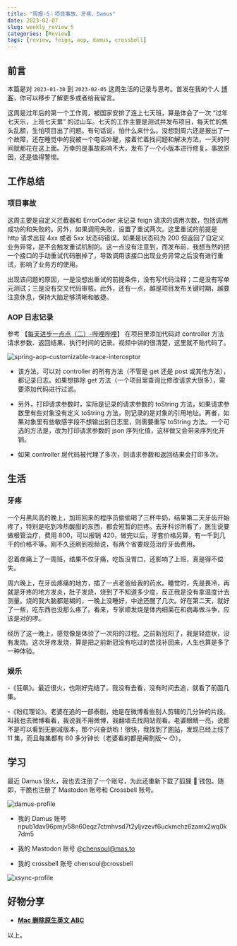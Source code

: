 ```yaml
---
title: "周报-5｜项目事故、牙疼、Damus"
date: 2023-02-07
slug: weekly_review_5
categories: [Review]
tags: [review, feign, aop, damus, crossbell]
---
```


## 前言

本篇是对 `2023-01-30` 到 `2023-02-05` 这周生活的记录与思考。首发在我的个人 [博客](https://blog.chensoul.cc/)，你可以移步了解更多或者给我留言。

这周是过年后的第一个工作周，被国家安排了连上七天班，算是体会了一次 “过年七天乐，上班七天累” 的过山车。七天的工作主要是测试并发布项目，每天忙的焦头乱额，生怕项目出了问题。有句话说，怕什么来什么。没想到周六还是报出了一个故障，还在睡觉中的我被一个电话吵醒，接着忙着找问题和解决方法，一天的时间就都花在这上面。万幸的是事故影响不大，发布了一个小版本进行修复。事故原因，还是值得警惕。

## 工作总结

### 项目事故

这周主要是自定义拦截器和 ErrorCoder 来记录 feign 请求的调用次数，包括调用成功的和失败的。另外，如果调用失败，设置了重试两次。这里重试的前提是 http 请求出现 4xx 或者 5xx 状态码错误，如果是状态码为 200 但返回了自定义业务异常，是不会触发重试机制的。这一点没有注意到，而发布前，我想当然的把一个接口的手动重试代码删掉了，导致调用该接口出现业务异常之后没有进行重试，影响了业务方的使用。

出现该问题的原因，一是没想出重试的前提条件，没有写代码注释；二是没有写单元测试；三是没有交叉代码审核。此外，还有一点，越是项目发布关键时期，越要注意休息，保持大脑足够清晰和敏捷。

### AOP 日志记录

参考 【[每天进步一点点（二）-哔哩哔哩](https://b23.tv/2HCODuM)】 在项目里添加代码对 controller 方法请求参数、返回结果、执行时间的记录。视频中讲的很清楚，这里就不贴代码了。

![spring-aop-customizable-trace-interceptor](http://chensoul.oss-cn-hangzhou.aliyuncs.com/images/spring-aop-customizable-trace-interceptor.png)

- 该方法，可以对 controller 的所有方法（不管是 get 还是 post 或其他方法），都记录日志。如果想排除 get 方法（一个项目里查询比修改请求大很多），需要添加代码进行过滤。

- 另外，打印请求参数时，实际是记录的请求参数的 toString 方法，如果请求参数里有些对象没有定义 toString 方法，则记录的是对象的引用地址。再者，如果对象里有些敏感字段不想输出到日志里，则需要重写 toString 方法。一个可选的方法是，改为打印请求参数的 json 序列化值，这样做又会带来序列化开销。
- 如果 controller 层代码被代理了多次，则请求参数和返回结果会打印多次。

## 生活

### 牙疼

一个月黑风高的晚上，加班回来的程序员偷偷喝了三杯牛奶，结果第二天牙齿开始疼了，特别是吃到冷热酸甜的东西，都会短暂的巨疼。去牙科诊所看了，医生说要做根管治疗，费用 800，可以报销 420，做完以后，牙套价格另算，有一千到几千的价格不等。刚不久还刷到视频说，有两个省要规范治疗牙齿费用。

忍着疼痛上了一周班，结果不仅牙痛，吃饭没胃口，还影响了上班，真是得不偿失。

周六晚上，在牙齿疼痛的地方，插了一点老爸给我的药水。睡觉时，先是畏冷，再就是牙疼的地方发炎，肚子发烧，烧到了不知道多少度，反正我是没有拿温度计去测量。烧的我大脑都是糊的，一晚上没睡好，中途还醒了几次。好在第二天，就好了一些，吃东西也没那么疼了。看来，专家顺发烧是体内细菌在和病毒做斗争，应该是对的啰。

经历了这一晚上，感觉像是体验了一次阳的过程。之前新冠阳了，我是轻症状，没有发烧。这次牙疼发烧，算是把之前新冠没有吃过的苦找补回来，人生也算是多了一种体验。

### 娱乐

-《狂飙》。最近很火，也刚好完结了。我没有去看，没有时间去追，就看了前面几集。

-《粉红理论》。老婆在追的一部泰剧，她是在微博看些别人剪辑的几分钟的片段。叫我也去微博看看，我说我不用微博，我翻墙去找网站观看。老婆眼睛一亮，说那不是可以看到无删减版本，那个兴奋劲哟！很快，我找到了[网站](https://www.dandanzan.com/dianshiju/112399.html)，发现已经上线了 11 集，而且每集都有 60 多分钟长（老婆看的都是阉割版～ 😯）。

## 学习

最近 Damus 很火，我也去注册了一个账号，为此还重新下载了狐狸 🦊 钱包。随即，干脆也注册了 Mastodon 账号和 Crossbell 账号。

![damus-profile](http://chensoul.oss-cn-hangzhou.aliyuncs.com/images/damus-profile.png)

- 我的 Damus 账号 npub1dav96pmjv58n60eqz7ctmhvsd7t2yljvzevf6uckmchz6zamx2wq0k7dm5

- 我的 Mastodon 账号 @chensoul@mas.to

- 我的 crossbell 账号 chensoul@crossbell

![xsync-profile](http://chensoul.oss-cn-hangzhou.aliyuncs.com/images/xsync-profile.png)

## 好物分享

- **[Mac 删除原生英文 ABC](https://ssnhd.com/2022/01/01/mac-inputdel/)**

以上。
